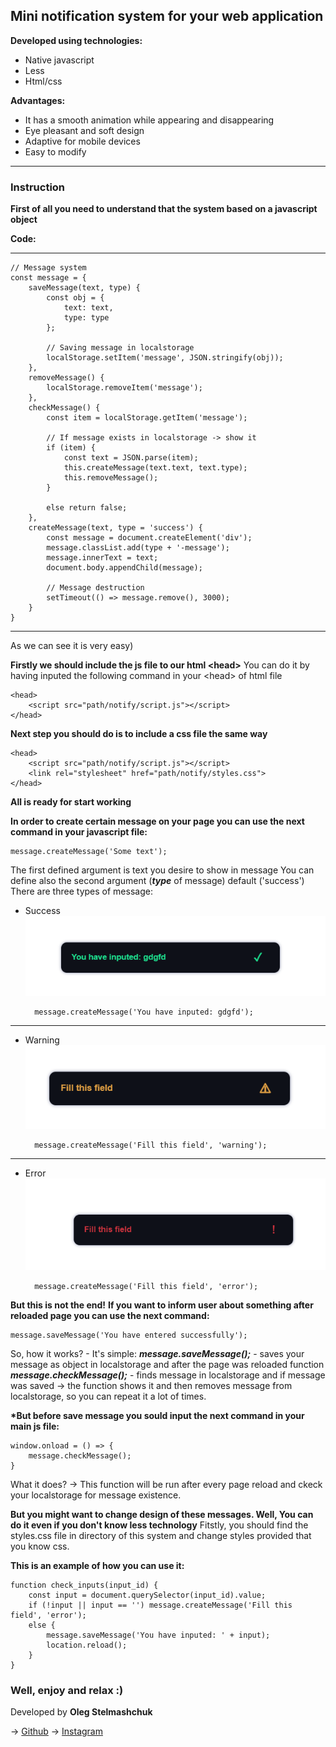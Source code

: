 ## Mini notification system for your web application

__Developed using technologies:__
* Native javascript
* Less
* Html/css

__Advantages:__
* It has a smooth animation while appearing and disappearing
* Eye pleasant and soft design
* Adaptive for mobile devices
* Easy to modify

---

### Instruction

__First of all you need to understand that the system based on a javascript object__

__Code:__

---
    // Message system
    const message = {
        saveMessage(text, type) {
            const obj = {
                text: text,
                type: type
            };

            // Saving message in localstorage
            localStorage.setItem('message', JSON.stringify(obj));
        },
        removeMessage() {
            localStorage.removeItem('message');
        },
        checkMessage() {
            const item = localStorage.getItem('message');

            // If message exists in localstorage -> show it
            if (item) {
                const text = JSON.parse(item);
                this.createMessage(text.text, text.type);
                this.removeMessage();
            }

            else return false;
        },
        createMessage(text, type = 'success') {
            const message = document.createElement('div');
            message.classList.add(type + '-message');
            message.innerText = text;
            document.body.appendChild(message);

            // Message destruction
            setTimeout(() => message.remove(), 3000);
        }
    }
---

As we can see it is very easy)

__Firstly we should include the js file to our html \<head>__
You can do it by having inputed the following command in your \<head> of html file


    <head>
        <script src="path/notify/script.js"></script>
    </head>

__Next step you should do is to include a css file the same way__
    
    <head>
        <script src="path/notify/script.js"></script>
        <link rel="stylesheet" href="path/notify/styles.css">
    </head>

__All is ready for start working__

__In order to create certain message on your page you can use the  next command in your javascript file:__

    message.createMessage('Some text');

The first defined argument is text you desire to show in message
You can define also the second argument (___type___ of message) default ('success')
There are three types of message:

* Success
    ![Success message](img/success.png)

        message.createMessage('You have inputed: gdgfd');
   
---
* Warning
    ![Warning message](img/warning.png)

        message.createMessage('Fill this field', 'warning');

---
* Error
    ![Error message](img/error.png)

        message.createMessage('Fill this field', 'error');



__But this is not the end!__
__If you want to inform user about something after reloaded page you can use the next command:__

    message.saveMessage('You have entered successfully');

So, how it works? - It's simple:
___message.saveMessage();___ -  saves your message as object in localstorage and after the page was reloaded function ___message.checkMessage();___ - finds message in localstorage and if message was saved -> the function shows it and then removes message from localstorage, so you can repeat it a lot of times. 

__*But before save message you sould input the next command in your main js file:__

    window.onload = () => {
        message.checkMessage();
    }

What it does? -> This function will be run after every page reload and ckeck your localstorage for message existence.

__But you might want to change design of these messages. Well, You can do it even if you don't know less technology__
Fitstly, you should find the styles.css file in directory of this system and change styles provided that you know css.

__This is an example of how you can use it:__

    function check_inputs(input_id) {
        const input = document.querySelector(input_id).value;
        if (!input || input == '') message.createMessage('Fill this field', 'error');
        else {
            message.saveMessage('You have inputed: ' + input);
            location.reload();
        }
    }   

### Well, enjoy and relax :)
Developed by __Oleg Stelmashchuk__

-> [Github](https://github.com/Q-sedifo)
-> [Instagram](https://www.instagram.com/oleg_s.t/)
